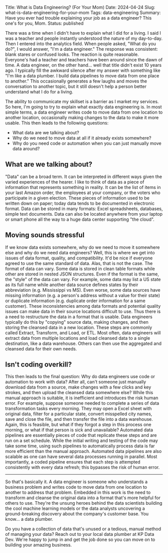 Title: What is Data Engineering? (For Your Mom)
Date: 2024-04-24
Slug: what-is-data-engineering-for-your-mom
Tags: data-engineering
Summary: Have you ever had trouble explaining your job as a data engineer? This one's for you, Mom.
Status: published

There was a time when I didn't have to explain what I did for a living. I said I was a teacher and people instantly understood the nature of my day-to-day. Then I entered into the analytics field. When people asked, "What do you do?", I would answer, "I'm a data engineer." The response was consistent: blank stares or confused looks. The reaction is quite reasonable. Everyone's had a teacher and teachers have been around since the dawn of time. A data engineer, on the other hand... well that title didn't exist 10 years ago. I typically fill the awkward silence after my answer with something like "I'm like a data plumber. I build data pipelines to move data from one place to another." This occasionally generates a few laughs and moves the conversation to another topic, but it still doesn't help a person better understand what I do for a living. 

The ability to communicate my skillset is a barrier as I market my services. So here, I'm going to try to explain what exactly data engineering is. In most simple terms, a data engineer writes code to move data from one location to another location, occasionally making changes to the data to make it more usable. This then leads to the following questions: 

- What data are we talking about?
- Why do we need to move data at all if it already exists somewhere?
- Why do you need code or automation when you can just manually move data around?

## What are we talking about?
"Data" can be a broad term. It can be interpreted in different ways given the varied experiences of the hearer. I like to think of data as a piece of information that represents something in reality. It can be the list of items in your last Amazon order, the employees at your company, or the voters who participate in a given election. These pieces of information used to be written down on paper; today data tends to be documented in electronic format. Data can be stored in many formats: Excel spreadsheets, databases, simple text documents. Data can also be located anywhere from your laptop or smart phone all the way to a huge data center supporting "the cloud".

## Moving sounds stressful
If we know data exists somewhere, why do we need to move it somewhere else and why do we need data engineers? Well, this is where we get into issues of data format, quality, and compatibility. It'd be nice if everyone agreed to use the same standard of data. Alas, that is not the case. The format of data can vary. Some data is stored in clean table formats while other are stored in nested JSON structures. Even if the format is the same, the "style" of the data can vary. For example, some data may list a US state as its full name while another data source defines states by their abbreviation (e.g. Mississippi vs MS). Even worse, some data sources have missing information (e.g. a person's address without a value for their state) or duplicate information (e.g. duplicate order information for a same customer). These inconsistencies among data formats and potential quality issues can make data in their source locations difficult to use. Thus there is a need to restructure the data in a format that is usable. Data engineers typically do this by "copying" source data, making changes, and then storing the cleansed data in a new location. These steps are commonly called Extract, Transform, and Load, or ETL. 
Most often, data engineers will extract data from multiple locations and load cleansed data to a single destination, like a data warehouse. Others can then use the aggregated and cleansed data for their own needs. 

## Isn't coding overkill?
This then leads to the final question: Why do data engineers use code or automation to work with data? After all, can't someone just manually download data from a source, make changes with a few clicks and key strokes, and then upload the cleansed data somewhere else? While this manual approach is suitable, it is inefficient and introduces the risk human error. For example, suppose someone needed to complete a series of data transformation tasks every morning. They may open a Excel sheet with original data, filter for a particular state, convert misspelled city names, save and close the file, and then transfer the file into a data warehouse. Again, this is feasible, but what if they forgot a step in this process one morning, or what if that person is sick and unavailable? Automated data pipelines are essentially pieces of code that replicate these steps and are run on a set schedule. While the initial writing and testing of the code may take some time, using such pipelines to automatically process data is far more efficient than  the manual approach. Automated data pipelines are also scalable as one can have several data processes running in parallel. Most importantly, a coded pipeline ensures that each step is attempted consistently with every data refresh; this bypasses the risk of human error. 

---

So that's basically it. A data engineer is someone who understands a business problem and writes code to move data from one location to another to address that problem. Embedded in this work is the need to transform and cleanse the original data into a format that's more helpful for others to use. They're the unsung heroes behind the data scientists building the cool machine learning models or the data analysts uncovering a ground-breaking discovery about the company's customer base. You know... a data plumber. 

Do you have a collection of data that's unused or a tedious, manual method of managing your data? Reach out to your local data plumber at KP Data Dev. We're happy to jump in and get the job done so you can move on to building your amazing business. 

